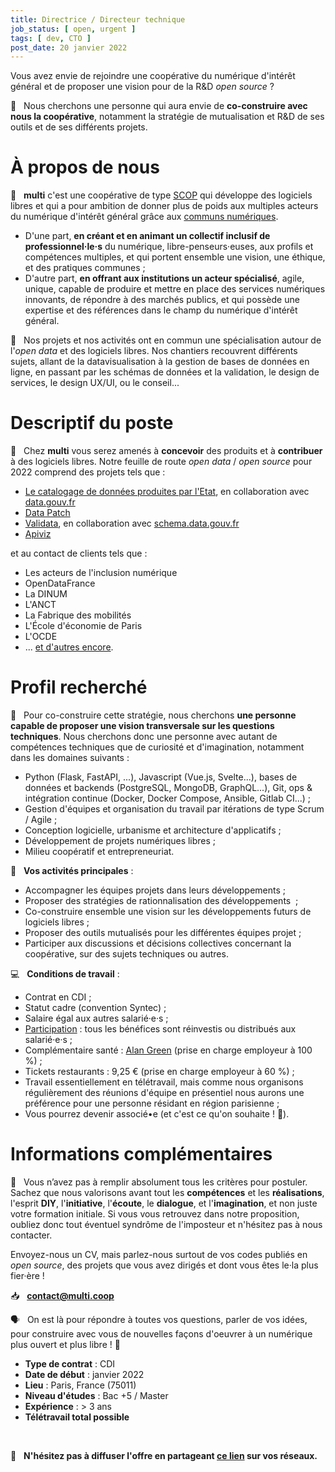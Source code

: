 ```yaml
---
title: Directrice / Directeur technique
job_status: [ open, urgent ]
tags: [ dev, CTO ]
post_date: 20 janvier 2022
---
```


Vous avez envie de rejoindre une coopérative du numérique d'intérêt général et de proposer une vision pour de la R&D *open source* ?

🦄 &nbsp; Nous cherchons une personne qui aura envie de **co-construire avec nous la coopérative**, notamment la stratégie de mutualisation et R&D de ses outils et de ses différents projets.

# À propos de nous

🚀 &nbsp; **multi** c'est une coopérative de type [SCOP](https://www.les-scop.coop/foire-aux-questions) qui développe des logiciels libres et qui a pour ambition de donner plus de poids aux multiples acteurs du numérique d'intérêt général grâce aux [communs numériques](https://labo.societenumerique.gouv.fr/2019/10/16/les-communs-numeriques-un-modele-innovant-de-developpement-des-ressources-numeriques/). 
- D'une part, **en créant et en animant un collectif inclusif de professionnel‧le‧s** du numérique, libre-penseurs·euses, aux profils et compétences multiples, et qui portent ensemble une vision, une éthique, et des pratiques communes ; 
- D'autre part, **en offrant aux institutions un acteur spécialisé**, agile, unique, capable de produire et mettre en place des services numériques innovants, de répondre à des marchés publics, et qui possède une expertise et des références dans le champ du numérique d'intérêt général.

📖 &nbsp; Nos projets et nos activités ont en commun une spécialisation autour de l'*open data* et des logiciels libres. Nos chantiers recouvrent différents sujets, allant de la datavisualisation à la gestion de bases de données en ligne, en passant par les schémas de données et la validation, le design de services, le design UX/UI, ou le conseil...


# Descriptif du poste

🚧 &nbsp; Chez **multi** vous serez amenés à **concevoir** des produits et à **contribuer** à des logiciels libres. Notre feuille de route *open data* / *open source* pour 2022 comprend des projets tels que :

- [Le catalogage de données produites par l'Etat](https://jailbreak.gitlab.io/investigation-catalogue/synthese.html), en collaboration avec [data.gouv.fr](https://data.gouv.fr/)
- [Data Patch](https://wiki.resilience-territoire.ademe.fr/wiki/Data_Patch)
- [Validata](https://validata.fr/), en collaboration avec [schema.data.gouv.fr](https://schema.data.gouv.fr/)
- [Apiviz](https://apiviz.io/)

et au contact de clients tels que :
- Les acteurs de l'inclusion numérique
- OpenDataFrance
- La DINUM
- L'ANCT
- La Fabrique des mobilités
- L'École d'économie de Paris
- L'OCDE
- ... [et d'autres encore](https://nextcloud.jailbreak.paris/s/cq8beCFkL5krdJS).


# Profil recherché

💪 &nbsp; Pour co-construire cette stratégie, nous cherchons **une personne capable de proposer une vision transversale sur les questions techniques**. Nous cherchons donc une personne avec autant de compétences techniques que de curiosité et d'imagination, notamment dans les domaines suivants :
- Python (Flask, FastAPI, ...), Javascript (Vue.js, Svelte...), bases de données et backends (PostgreSQL, MongoDB, GraphQL...), Git, ops & intégration continue (Docker, Docker Compose, Ansible, Gitlab CI...)&nbsp;;
- Gestion d'équipes et organisation du travail par itérations de type Scrum / Agile&nbsp;;
- Conception logicielle, urbanisme et architecture d'applicatifs&nbsp;;
- Développement de projets numériques libres ;
- Milieu coopératif et entrepreneuriat.

🧠 &nbsp; **Vos activités principales** :
- Accompagner les équipes projets dans leurs développements&nbsp;;
- Proposer des stratégies de rationnalisation des développements &nbsp;;
- Co-construire ensemble une vision sur les développements futurs de logiciels libres&nbsp;;
- Proposer des outils mutualisés pour les différentes équipes projet&nbsp;;
- Participer aux discussions et  décisions collectives concernant la coopérative, sur des sujets techniques ou autres.

💻 &nbsp; **Conditions de travail** :
- Contrat en CDI&nbsp;;
- Statut cadre (convention Syntec)&nbsp;;
- Salaire égal aux autres salarié·e·s&nbsp;;
- [Participation](https://www.service-public.fr/particuliers/vosdroits/F2141) : tous les bénéfices sont réinvestis ou distribués aux salarié·e·s&nbsp;;
- Complémentaire santé : [Alan Green](https://alan.com/garanties-et-remboursements-sante) (prise en charge employeur à 100 %) ;
- Tickets restaurants : 9,25 € (prise en charge employeur à 60 %)&nbsp;;
- Travail essentiellement en télétravail, mais comme nous organisons régulièrement des réunions d'équipe en présentiel nous aurons une préférence pour une personne résidant en région parisienne&nbsp;;
- Vous pourrez devenir associé•e (et c'est ce qu'on souhaite ! :slightly_smiling_face:).


# Informations complémentaires

👀 &nbsp; Vous n’avez pas à remplir absolument tous les critères pour postuler. Sachez que nous valorisons avant tout les **compétences** et les **réalisations**, l'esprit **DIY**, l'**initiative**, l'**écoute**, le **dialogue**, et l'**imagination**, et non juste votre formation initiale. Si vous vous retrouvez dans notre proposition, oubliez donc tout éventuel syndrôme de l'imposteur et n'hésitez pas à nous contacter.

Envoyez-nous un CV, mais parlez-nous surtout de vos codes publiés en *open source*, des projets que vous avez dirigés et dont vous êtes le·la plus fier·ère !

📥 &nbsp; [**contact@multi.coop**](mailto:contact@multi.coop)

🗣️ &nbsp; On est là pour répondre à toutes vos questions, parler de vos idées, pour construire avec vous de nouvelles façons d'oeuvrer à un numérique plus ouvert et plus libre ! 🙂

- **Type de contrat** : CDI
- **Date de début** : janvier 2022
- **Lieu** : Paris, France (75011)
- **Niveau d'études** : Bac +5 / Master
- **Expérience** : > 3 ans
- **Télétravail total possible**


<br/>

🔗 &nbsp; **N'hésitez pas à diffuser l'offre en partageant [ce lien](https://hackmd.io/@jailbreak/multi-offre-emploi) sur vos réseaux.**
